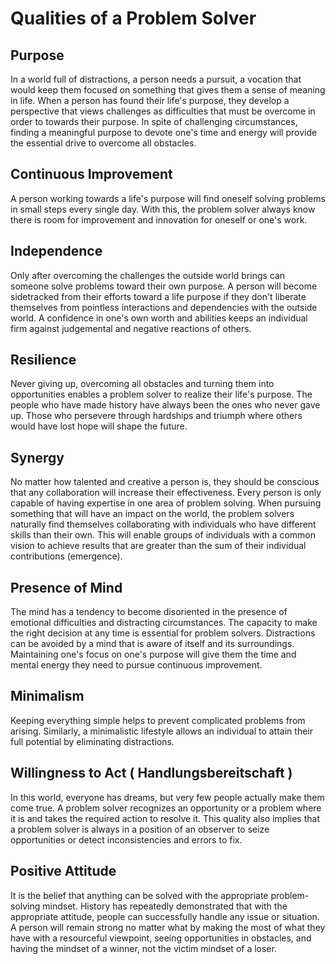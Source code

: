 #  Qualities of a Problem Solver

## Purpose
In a world full of distractions, a person needs a pursuit, a vocation that would keep them focused on something that gives them a sense of meaning in life. 
When a person has found their life's purpose, they develop a perspective that views challenges as difficulties that must be overcome in order to towards their purpose. In spite of challenging circumstances, finding a meaningful purpose to devote one's time and energy will provide the essential drive to overcome all obstacles.

## Continuous Improvement
A person working towards a life's purpose will find oneself solving problems in small steps every single day. With this, the problem solver always know there is room for improvement and innovation for oneself or one's work.

## Independence
Only after overcoming the challenges the outside world brings can someone solve problems toward their own purpose. A person will become sidetracked from their efforts toward a life purpose if they don't liberate themselves from pointless interactions and dependencies with the outside world. A confidence in one's own worth and abilities keeps an individual firm against judgemental and negative reactions of others.

## Resilience
Never giving up, overcoming all obstacles and turning them into opportunities enables a problem solver to realize their life's purpose. The people who have made history have always been the ones who never gave up. Those who persevere through hardships and triumph where others would have lost hope will shape the future.

## Synergy
No matter how talented and creative a person is, they should be conscious that any collaboration will increase their effectiveness. Every person is only capable of having expertise in one area of problem solving. When pursuing something that will have an impact on the world, the problem solvers naturally find themselves collaborating with individuals who have different skills than their own. This will enable groups of individuals with a common vision to achieve results that are greater than the sum of their individual contributions (emergence).

## Presence of Mind
The mind has a tendency to become disoriented in the presence of emotional difficulties and distracting circumstances. The capacity to make the right decision at any time is essential for problem solvers. Distractions can be avoided by a mind that is aware of itself and its surroundings. Maintaining one's focus on one's purpose will give them the time and mental energy they need to pursue continuous improvement.

## Minimalism
Keeping everything simple helps to prevent complicated problems from arising. Similarly, a minimalistic lifestyle allows an individual to attain their full potential by eliminating distractions.

## Willingness to Act ( Handlungsbereitschaft )
In this world, everyone has dreams, but very few people actually make them come true. A problem solver recognizes an opportunity or a problem where it is and takes the required action to resolve it. This quality also implies that a problem solver is always in a position of an observer to seize opportunities or detect inconsistencies and errors to fix.

## Positive Attitude 
It is the belief that anything can be solved with the appropriate problem-solving mindset. History has repeatedly demonstrated that with the appropriate attitude, people can successfully handle any issue or situation. A person will remain strong no matter what by making the most of what they have with a resourceful viewpoint, seeing opportunities in obstacles, and having the mindset of a winner, not the victim mindset of a loser.
